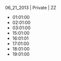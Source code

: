 06_21_2013 | Private | ZZ 
* 01:01:00
* 02:01:00
* 03:01:00
* 15:01:00
* 16:01:01
* 17:01:00
* 18:01:00
* 19:01:00
